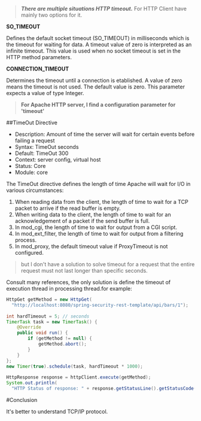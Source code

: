 >***There are multiple situations HTTP timeout.***
>For HTTP Client have mainly two options for it.

**SO_TIMEOUT**

Defines the default socket timeout (SO_TIMEOUT) in milliseconds which is the timeout for waiting for data. A timeout value of zero is interpreted as an infinite timeout. This value is used when no socket timeout is set in the HTTP method parameters.

**CONNECTION_TIMEOUT**

Determines the timeout until a connection is etablished. A value of zero means the timeout is not used. The default value is zero.
This parameter expects a value of type Integer.

>**For Apache HTTP server, I find a configuration parameter for 'timeout'**
>

##TimeOut Directive

* Description:	Amount of time the server will wait for   certain events before failing a request
* Syntax:	TimeOut seconds
* Default:	TimeOut 300
* Context:	server config, virtual host
* Status:	Core
* Module:	core

The TimeOut directive defines the length of time Apache will wait for I/O in various circumstances:

1. When reading data from the client, the length of time to wait for a TCP packet to arrive if the read buffer is empty.
2. When writing data to the client, the length of time to wait for an acknowledgement of a packet if the send buffer is full.
3. In mod_cgi, the length of time to wait for output from a CGI script.
4. In mod_ext_filter, the length of time to wait for output from a filtering process.
5. In mod_proxy, the default timeout value if ProxyTimeout is not configured.

> but I don't have a solution to solve timeout for a request that the entire request must not last longer than  specific seconds.
> 

Consult many references, the only solution is define the timeout of execution thread in processing thread.for example:

```JAVA
HttpGet getMethod = new HttpGet(
  "http://localhost:8080/spring-security-rest-template/api/bars/1");
 
int hardTimeout = 5; // seconds
TimerTask task = new TimerTask() {
    @Override
    public void run() {
        if (getMethod != null) {
            getMethod.abort();
        }
    }
};
new Timer(true).schedule(task, hardTimeout * 1000);
 
HttpResponse response = httpClient.execute(getMethod);
System.out.println(
  "HTTP Status of response: " + response.getStatusLine().getStatusCode());
```

#Conclusion

It's better to understand TCP/IP protocol.



